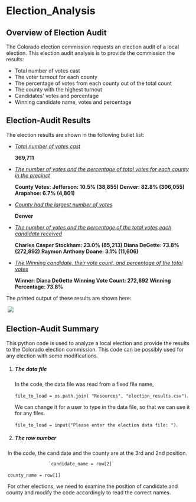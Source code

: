 # Election_Analysis



## Overview of Election Audit

The Colorado election commission requests an election audit of a local election.  This election audit analysis is to provide the commission the results:

- Total number of votes cast
- The voter turnout for each county
- The percentage of votes from each county out of the total count
- The county with the highest turnout
- Candidates' votes and percentage
- Winning candidate name, votes and percentage



## Election-Audit Results

The election results are shown in the following bullet list:

- *<u>Total number of votes cast</u>*   

  **369,711**

- *<u>The number of votes and the percentage of total votes for each county in the precinct</u>*

  **County Votes:**
  **Jefferson: 	10.5% 	(38,855)**
  **Denver: 		82.8% 	(306,055)**
  **Arapahoe: 	6.7% 	 (4,801)**

- *<u>County had the largest number of votes</u>*

  **Denver**

- *<u>The number of votes and the percentage of the total votes each candidate received</u>*

  **Charles Casper Stockham: 	23.0%	 (85,213)**
  **Diana DeGette: 						73.8% 	(272,892)**
  **Raymon Anthony Doane: 		3.1% 	(11,606)**

- *<u>The Winning candidate, their vote count, and percentage of the total votes</u>*

  **Winner: 							Diana DeGette**
  **Winning Vote Count: 	272,892**
  **Winning Percentage: 	73.8%**

The printed output of these results are shown here:

​							![](D:\Data_Analysis_Visualization\Module-3\Election_Analysis\Election_Analysis\Resources\election_results_on_terminal.PNG)



## **Election-Audit Summary** 

This python code is used to analyze a local election and provide the results to the Colorado election commission.  This code can be possibly used for any election with some modifications. 

1. ##### The data file

   In the code, the data file was read from a fixed file name,

   `file_to_load = os.path.join( "Resources", "election_results.csv")`.

   We can change it for a user to type in the data file, so that we can use it for any files.

   `file_to_load = input("Please enter the election data file: ")`.



2. ##### The row number

​		In the code, the candidate and the county are at the 3rd and 2nd position.

 					`candidate_name = row[2]`

​					 `county_name = row[1]`

​		For other elections, we need to examine the position of candidate and county and modify the code accordingly to read the   correct names.